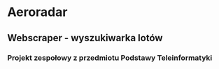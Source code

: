 # Aeroradar
## Webscraper - wyszukiwarka lotów
### Projekt zespołowy z przedmiotu Podstawy Teleinformatyki
